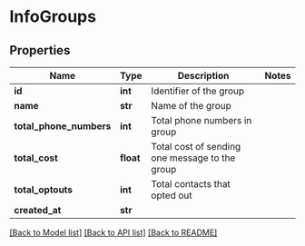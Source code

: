 # InfoGroups


## Properties
Name | Type | Description | Notes
------------ | ------------- | ------------- | -------------
**id** | **int** | Identifier of the group | 
**name** | **str** | Name of the group | 
**total_phone_numbers** | **int** | Total phone numbers in group | 
**total_cost** | **float** | Total cost of sending one message to the group | 
**total_optouts** | **int** | Total contacts that opted out | 
**created_at** | **str** |  | 


[[Back to Model list]](../../README.md#models) [[Back to API list]](../../README.md#available-methods) [[Back to README]](../../README.md)


